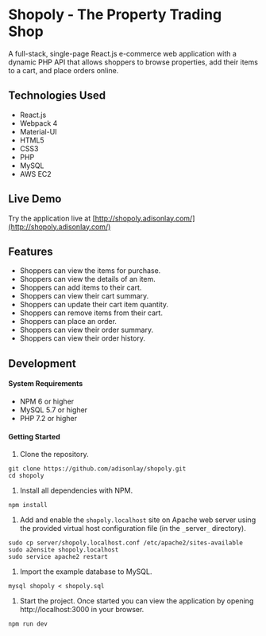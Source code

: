 # Shopoly - The Property Trading Shop

A full-stack, single-page React.js e-commerce web application with a dynamic PHP API that allows shoppers to browse properties, add their items to a cart, and place orders online.

## Technologies Used
- React.js
- Webpack 4
- Material-UI
- HTML5
- CSS3
- PHP
- MySQL
- AWS EC2

## Live Demo
Try the application live at [http://shopoly.adisonlay.com/](http://shopoly.adisonlay.com/)

## Features
- Shoppers can view the items for purchase.
- Shoppers can view the details of an item.
- Shoppers can add items to their cart.
- Shoppers can view their cart summary.
- Shoppers can update their cart item quantity.
- Shoppers can remove items from their cart.
- Shoppers can place an order.
- Shoppers can view their order summary.
- Shoppers can view their order history.

## Development
#### System Requirements
- NPM 6 or higher
- MySQL 5.7 or higher
- PHP 7.2 or higher

#### Getting Started
1. Clone the repository.
  ```shell
  git clone https://github.com/adisonlay/shopoly.git
  cd shopoly
  ```

1. Install all dependencies with NPM.
  ```shell
  npm install
  ```

1. Add and enable the `shopoly.localhost` site on Apache web server using the provided virtual host configuration file (in the `_`server`_` directory).
  ```shell
  sudo cp server/shopoly.localhost.conf /etc/apache2/sites-available
  sudo a2ensite shopoly.localhost
  sudo service apache2 restart
  ```

1. Import the example database to MySQL.
  ```shell
  mysql shopoly < shopoly.sql
  ```

1. Start the project. Once started you can view the application by opening http://localhost:3000 in your browser.
  ```shell
  npm run dev
  ```
